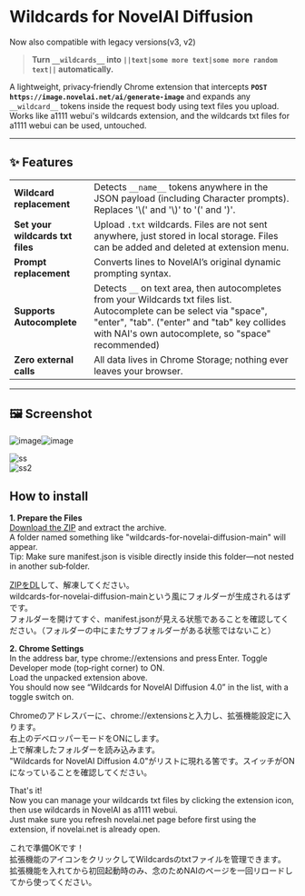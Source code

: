 ﻿# Wildcards for NovelAI Diffusion
 Now also compatible with legacy versions(v3, v2)

> **Turn `__wildcards__` into `||text|some more text|some more random text||` automatically.**

A lightweight, privacy‑friendly Chrome extension that intercepts **`POST https://image.novelai.net/ai/generate-image`** and expands any `__wildcard__` tokens inside the request body using text files you upload.  
Works like a1111 webui's wildcards extension, and the wildcards txt files for a1111 webui can be used, untouched.

---

## ✨ Features
| | |
|---|---|
| **Wildcard replacement** | Detects `__name__` tokens anywhere in the JSON payload (including Character prompts). Replaces '\\\(' and '\\\)' to '(' and ')'.|
| **Set your wildcards txt files** | Upload `.txt` wildcards. Files are not sent anywhere, just stored in local storage. Files can be added and deleted at extension menu.|
| **Prompt replacement** | Converts lines to NovelAI’s original dynamic prompting syntax. |
| **Supports Autocomplete** | Detects `__`  on text area, then autocompletes from your Wildcards txt files list. Autocomplete can be select via "space", "enter", "tab". ("enter" and "tab" key collides with NAI's own autocomplete, so "space" recommended)|
| **Zero external calls** | All data lives in Chrome Storage; nothing ever leaves your browser. |

---

## 🖼️ Screenshot
![image](https://github.com/user-attachments/assets/f5b5217a-b108-4023-b0ad-f8408656b4aa)![image](https://github.com/user-attachments/assets/7bae13dd-03f1-4fb9-86a9-c2bb9af79a93)
  
![ss](https://github.com/user-attachments/assets/3f67ae5c-43e3-48d0-b446-acb3781757c1)  
![ss2](https://github.com/user-attachments/assets/763a5d89-c578-47aa-a617-be212cca022a)  


## How to install
**1. Prepare the Files**  
[Download the ZIP](https://github.com/david419kr/wildcards-for-novelai-diffusion/archive/refs/heads/main.zip) and extract the archive.  
A folder named something like "wildcards-for-novelai-diffusion-main" will appear.  
Tip: Make sure manifest.json is visible directly inside this folder—not nested in another sub‑folder.  

[ZIPをDL](https://github.com/david419kr/wildcards-for-novelai-diffusion/archive/refs/heads/main.zip)して、解凍してください。  
wildcards-for-novelai-diffusion-mainという風にフォルダーが生成されるはずです。  
フォルダーを開けてすぐ、manifest.jsonが見える状態であることを確認してください。（フォルダーの中にまたサブフォルダーがある状態ではないこと）  

**2. Chrome Settings**  
In the address bar, type chrome://extensions and press Enter. 
Toggle Developer mode (top‑right corner) to ON.  
Load the unpacked extension above.  
You should now see “Wildcards for NovelAI Diffusion 4.0” in the list, with a toggle switch on.  

Chromeのアドレスバーに、chrome://extensionsと入力し、拡張機能設定に入ります。  
右上のデベロッパーモードをONにします。  
上で解凍したフォルダーを読み込みます。  
"Wildcards for NovelAI Diffusion 4.0"がリストに現れる筈です。スイッチがONになっていることを確認してください。  
  
That's it!  
Now you can manage your wildcards txt files by clicking the extension icon, then use wildcards in NovelAI as a1111 webui.  
Just make sure you refresh novelai.net page before first using the extension, if novelai.net is already open.  

これで準備OKです！  
拡張機能のアイコンをクリックしてWildcardsのtxtファイルを管理できます。  
拡張機能を入れてから初回起動時のみ、念のためNAIのページを一回リロードしてから使ってください。
